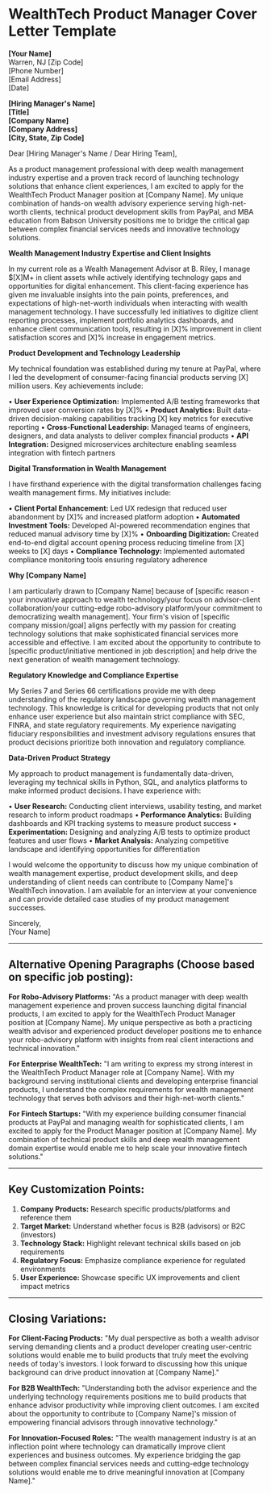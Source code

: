 # WealthTech Product Manager Cover Letter Template

**[Your Name]**  
Warren, NJ [Zip Code]  
[Phone Number]  
[Email Address]  
[Date]

**[Hiring Manager's Name]**  
**[Title]**  
**[Company Name]**  
**[Company Address]**  
**[City, State, Zip Code]**

Dear [Hiring Manager's Name / Dear Hiring Team],

As a product management professional with deep wealth management industry expertise and a proven track record of launching technology solutions that enhance client experiences, I am excited to apply for the WealthTech Product Manager position at [Company Name]. My unique combination of hands-on wealth advisory experience serving high-net-worth clients, technical product development skills from PayPal, and MBA education from Babson University positions me to bridge the critical gap between complex financial services needs and innovative technology solutions.

**Wealth Management Industry Expertise and Client Insights**

In my current role as a Wealth Management Advisor at B. Riley, I manage $[X]M+ in client assets while actively identifying technology gaps and opportunities for digital enhancement. This client-facing experience has given me invaluable insights into the pain points, preferences, and expectations of high-net-worth individuals when interacting with wealth management technology. I have successfully led initiatives to digitize client reporting processes, implement portfolio analytics dashboards, and enhance client communication tools, resulting in [X]% improvement in client satisfaction scores and [X]% increase in engagement metrics.

**Product Development and Technology Leadership**

My technical foundation was established during my tenure at PayPal, where I led the development of consumer-facing financial products serving [X] million users. Key achievements include:

• **User Experience Optimization:** Implemented A/B testing frameworks that improved user conversion rates by [X]%
• **Product Analytics:** Built data-driven decision-making capabilities tracking [X] key metrics for executive reporting
• **Cross-Functional Leadership:** Managed teams of engineers, designers, and data analysts to deliver complex financial products
• **API Integration:** Designed microservices architecture enabling seamless integration with fintech partners

**Digital Transformation in Wealth Management**

I have firsthand experience with the digital transformation challenges facing wealth management firms. My initiatives include:

• **Client Portal Enhancement:** Led UX redesign that reduced user abandonment by [X]% and increased platform adoption
• **Automated Investment Tools:** Developed AI-powered recommendation engines that reduced manual advisory time by [X]%
• **Onboarding Digitization:** Created end-to-end digital account opening process reducing timeline from [X] weeks to [X] days
• **Compliance Technology:** Implemented automated compliance monitoring tools ensuring regulatory adherence

**Why [Company Name]**

I am particularly drawn to [Company Name] because of [specific reason - your innovative approach to wealth technology/your focus on advisor-client collaboration/your cutting-edge robo-advisory platform/your commitment to democratizing wealth management]. Your firm's vision of [specific company mission/goal] aligns perfectly with my passion for creating technology solutions that make sophisticated financial services more accessible and effective. I am excited about the opportunity to contribute to [specific product/initiative mentioned in job description] and help drive the next generation of wealth management technology.

**Regulatory Knowledge and Compliance Expertise**

My Series 7 and Series 66 certifications provide me with deep understanding of the regulatory landscape governing wealth management technology. This knowledge is critical for developing products that not only enhance user experience but also maintain strict compliance with SEC, FINRA, and state regulatory requirements. My experience navigating fiduciary responsibilities and investment advisory regulations ensures that product decisions prioritize both innovation and regulatory compliance.

**Data-Driven Product Strategy**

My approach to product management is fundamentally data-driven, leveraging my technical skills in Python, SQL, and analytics platforms to make informed product decisions. I have experience with:

• **User Research:** Conducting client interviews, usability testing, and market research to inform product roadmaps
• **Performance Analytics:** Building dashboards and KPI tracking systems to measure product success
• **Experimentation:** Designing and analyzing A/B tests to optimize product features and user flows
• **Market Analysis:** Analyzing competitive landscape and identifying opportunities for differentiation

I would welcome the opportunity to discuss how my unique combination of wealth management expertise, product development skills, and deep understanding of client needs can contribute to [Company Name]'s WealthTech innovation. I am available for an interview at your convenience and can provide detailed case studies of my product management successes.

Sincerely,  
[Your Name]

---

## Alternative Opening Paragraphs (Choose based on specific job posting):

**For Robo-Advisory Platforms:**
"As a product manager with deep wealth management experience and proven success launching digital financial products, I am excited to apply for the WealthTech Product Manager position at [Company Name]. My unique perspective as both a practicing wealth advisor and experienced product developer positions me to enhance your robo-advisory platform with insights from real client interactions and technical innovation."

**For Enterprise WealthTech:**
"I am writing to express my strong interest in the WealthTech Product Manager role at [Company Name]. With my background serving institutional clients and developing enterprise financial products, I understand the complex requirements for wealth management technology that serves both advisors and their high-net-worth clients."

**For Fintech Startups:**
"With my experience building consumer financial products at PayPal and managing wealth for sophisticated clients, I am excited to apply for the Product Manager position at [Company Name]. My combination of technical product skills and deep wealth management domain expertise would enable me to help scale your innovative fintech solutions."

---

## Key Customization Points:

1. **Company Products:** Research specific products/platforms and reference them
2. **Target Market:** Understand whether focus is B2B (advisors) or B2C (investors)
3. **Technology Stack:** Highlight relevant technical skills based on job requirements
4. **Regulatory Focus:** Emphasize compliance experience for regulated environments
5. **User Experience:** Showcase specific UX improvements and client impact metrics

---

## Closing Variations:

**For Client-Facing Products:**
"My dual perspective as both a wealth advisor serving demanding clients and a product developer creating user-centric solutions would enable me to build products that truly meet the evolving needs of today's investors. I look forward to discussing how this unique background can drive product innovation at [Company Name]."

**For B2B WealthTech:**
"Understanding both the advisor experience and the underlying technology requirements positions me to build products that enhance advisor productivity while improving client outcomes. I am excited about the opportunity to contribute to [Company Name]'s mission of empowering financial advisors through innovative technology."

**For Innovation-Focused Roles:**
"The wealth management industry is at an inflection point where technology can dramatically improve client experiences and business outcomes. My experience bridging the gap between complex financial services needs and cutting-edge technology solutions would enable me to drive meaningful innovation at [Company Name]."